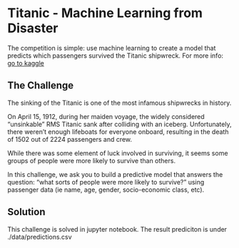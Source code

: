 # Titanic - Machine Learning from Disaster

The competition is simple: use machine learning to create a model that predicts which passengers survived the Titanic shipwreck.
For more info: [go to kaggle](https://www.kaggle.com/competitions/titanic)

## The Challenge

The sinking of the Titanic is one of the most infamous shipwrecks in history.

On April 15, 1912, during her maiden voyage, the widely considered “unsinkable” RMS Titanic sank after colliding with an iceberg. Unfortunately, there weren’t enough lifeboats for everyone onboard, resulting in the death of 1502 out of 2224 passengers and crew.

While there was some element of luck involved in surviving, it seems some groups of people were more likely to survive than others.

In this challenge, we ask you to build a predictive model that answers the question: “what sorts of people were more likely to survive?” using passenger data (ie name, age, gender, socio-economic class, etc).

## Solution

This challenge is solved in jupyter notebook. The result prediciton is under ./data/predictions.csv

